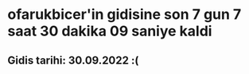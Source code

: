 # ofarukbicer'in gidisine son 7 gun 7 saat 30 dakika 09 saniye kaldi

## Gidis tarihi: 30.09.2022 :(